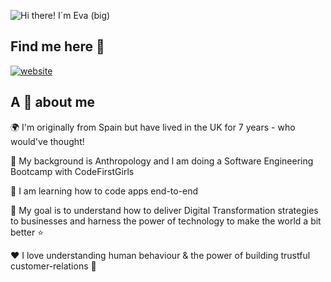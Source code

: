 ![Hi there! I´m Eva (big)](https://github.com/user-attachments/assets/b0541995-c3a9-44cb-9061-e5c0aaa49a80)

## Find me here 🔎
[![website](https://github.com/user-attachments/assets/7392b849-15c3-4e85-9e87-27cc4cadf377)](https://www.linkedin.com/in/eva-perez-chirinos/)
## A 🤏 about me

🌍 I'm originally from Spain but have lived in the UK for 7 years - who would've thought!

📖 My background is Anthropology and I am doing a Software Engineering Bootcamp with CodeFirstGirls 

🌱 I am learning how to code apps end-to-end 

🎯 My goal is to understand how to deliver Digital Transformation strategies to businesses and harness the power of technology to make the world a bit better ⭐

❤️ I love understanding human behaviour & the power of building trustful customer-relations 🤝
